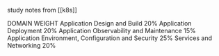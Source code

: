 study notes from [[k8s]]

DOMAIN	WEIGHT
Application Design and Build	20%
Application Deployment	20%
Application Observability and Maintenance	15%
Application Environment, Configuration and Security	25%
Services and Networking	20%